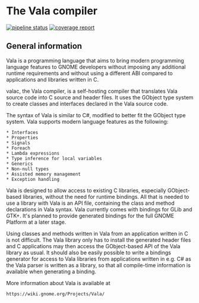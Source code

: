 The Vala compiler
=================

[![pipeline status](https://gitlab.gnome.org/GNOME/vala/badges/staging/pipeline.svg)](https://gitlab.gnome.org/GNOME/vala/commits/staging)
[![coverage report](https://gitlab.gnome.org/GNOME/vala/badges/staging/coverage.svg)](https://gitlab.gnome.org/GNOME/vala/commits/staging)

General information
-------------------

Vala is a programming language that aims to bring modern programming
language features to GNOME developers without imposing any additional
runtime requirements and without using a different ABI compared to
applications and libraries written in C.

valac, the Vala compiler, is a self-hosting compiler that translates
Vala source code into C source and header files. It uses the GObject
type system to create classes and interfaces declared in the Vala source
code.

The syntax of Vala is similar to C#, modified to better fit the GObject
type system. Vala supports modern language features as the following:

	* Interfaces
	* Properties
	* Signals
	* Foreach
	* Lambda expressions
	* Type inference for local variables
	* Generics
	* Non-null types
	* Assisted memory management
	* Exception handling

Vala is designed to allow access to existing C libraries, especially
GObject-based libraries, without the need for runtime bindings. All that
is needed to use a library with Vala is an API file, containing the class
and method declarations in Vala syntax. Vala currently comes with
bindings for GLib and GTK+. It's planned to provide generated bindings for
the full GNOME Platform at a later stage.

Using classes and methods written in Vala from an application written in
C is not difficult. The Vala library only has to install the generated
header files and C applications may then access the GObject-based API of
the Vala library as usual. It should also be easily possible to write a
bindings generator for access to Vala libraries from applications
written in e.g. C# as the Vala parser is written as a library, so that
all compile-time information is available when generating a binding.

More information about Vala is available at

	https://wiki.gnome.org/Projects/Vala/
